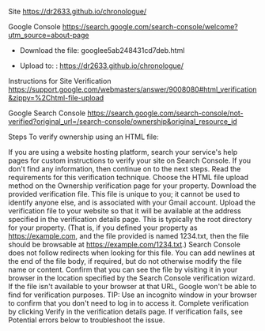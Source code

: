 Site 
https://dr2633.github.io/chronologue/

Google Console 
https://search.google.com/search-console/welcome?utm_source=about-page

- Download the file: googlee5ab248431cd7deb.html

- Upload to: : https://dr2633.github.io/chronologue/

Instructions for Site Verification
https://support.google.com/webmasters/answer/9008080#html_verification&zippy=%2Chtml-file-upload

Google Search Console 
https://search.google.com/search-console/not-verified?original_url=/search-console/ownership&original_resource_id

Steps
To verify ownership using an HTML file:

If you are using a website hosting platform, search your service's help pages for custom instructions to verify your site on Search Console. If you don't find any information, then continue on to the next steps.
Read the requirements for this verification technique.
Choose the HTML file upload method on the Ownership verification page for your property.
Download the provided verification file. This file is unique to you; it cannot be used to identify anyone else, and is associated with your Gmail account.
Upload the verification file to your website so that it will be available at the address specified in the verification details page. This is typically the root directory for your property. (That is, if you defined your property as https://example.com, and the file provided is named 1234.txt, then the file should be browsable at https://example.com/1234.txt.) Search Console does not follow redirects when looking for this file. You can add newlines at the end of the file body, if required, but do not otherwise modify the file name or content.
Confirm that you can see the file by visiting it in your browser in the location specified by the Search Console verification wizard. If the file isn't available to your browser at that URL, Google won't be able to find for verification purposes. TIP: Use an incognito window in your browser to confirm that you don't need to log in to access it.
Complete verification by clicking Verify in the verification details page.
If verification fails, see Potential errors below to troubleshoot the issue.